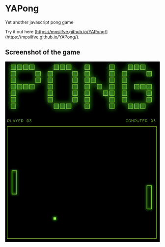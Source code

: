 # YAPong
Yet another javascript pong game

Try it out here [https://mpsilfve.github.io/YAPong/](https://mpsilfve.github.io/YAPong/).

## Screenshot of the game

![Screenshot](assets/screenshot.png)
